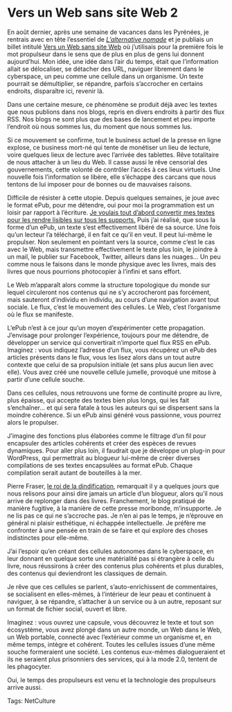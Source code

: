 # Vers un Web sans site Web 2

En août dernier, après une semaine de vacances dans les Pyrénées, je rentrais avec en tête l’essentiel de [*L’alternative nomade*](http://blog.tcrouzet.com/alternative-nomade/) et je publiais un billet intitulé [Vers un Web sans site Web](http://blog.tcrouzet.com/2009/08/17/vers-un-web-sans-site-web/) où j’utilisais pour la première fois le mot propulseur dans le sens que de plus en plus de gens lui donnent aujourd’hui. Mon idée, une idée dans l’air du temps, était que l’information allait se délocaliser, se détacher des URL, naviguer librement dans le cyberspace, un peu comme une cellule dans un organisme. Un texte pourrait se démultiplier, se répandre, parfois s’accrocher en certains endroits, disparaître ici, revenir là.

Dans une certaine mesure, ce phénomène se produit déjà avec les textes que nous publions dans nos blogs, repris en divers endroits à partir des flux RSS. Nos blogs ne sont plus que des bases de lancement et peu importe l’endroit où nous sommes lus, du moment que nous sommes lus.

Si ce mouvement se confirme, tout le business actuel de la presse en ligne explose, ce business mort-né qui tente de monétiser un lieu de lecture, voire quelques lieux de lecture avec l’arrivée des tablettes. Rêve totalitaire de nous attacher à un lieu du Web. Il casse aussi le rêve censorial des gouvernements, cette volonté de contrôler l’accès à ces lieux virtuels. Une nouvelle fois l’information se libère, elle s’échappe des carcans que nous tentons de lui imposer pour de bonnes ou de mauvaises raisons.

Difficile de résister à cette utopie. Depuis quelques semaines, je joue avec le format ePub, pour me détendre, oui pour moi la programmation est un loisir par rapport à l’écriture. [Je voulais tout d’abord convertir mes textes pour les rendre lisibles sur tous les supports.](http://txt/tcrouzet.com) Puis j’ai réalisé, que sous la forme d’un ePub, un texte s’est effectivement libéré de sa source. Une fois qu’un lecteur l’a téléchargé, il en fait ce qu’il en veut. Il peut lui-même le propulser. Non seulement en pointant vers la source, comme c’est le cas avec le Web, mais transmettre effectivement le texte plus loin, le joindre à un mail, le publier sur Facebook, Twitter, ailleurs dans les nuages… Un peu comme nous le faisons dans le monde physique avec les livres, mais des livres que nous pourrions photocopier à l’infini et sans effort.

Le Web m’apparaît alors comme la structure topologique du monde sur lequel circuleront nos contenus qui ne s’y accrocheront pas forcément, mais sauteront d’individu en individu, au cours d’une navigation avant tout sociale. Le flux, c’est le mouvement des cellules. Le Web, c’est l’organisme où le flux se manifeste.

L’ePub n’est à ce jour qu’un moyen d’expérimenter cette propagation. J’envisage pour prolonger l’expérience, toujours pour me détendre, de développer un service qui convertirait n’importe quel flux RSS en ePub. Imaginez : vous indiquez l’adresse d’un flux, vous récupérez un ePub des articles présents dans le flux, vous les lisez alors dans un tout autre contexte que celui de sa propulsion initiale (et sans plus aucun lien avec elle). Vous avez créé une nouvelle cellule jumelle, provoqué une mitose à partir d’une cellule souche.

Dans ces cellules, nous retrouvons une forme de continuité propre au livre, plus épaisse, qui accepte des textes bien plus longs, qui les fait s’enchaîner… et qui sera fatale à tous les auteurs qui se dispersent sans la moindre cohérence. Si un ePub ainsi généré vous passionne, vous pourrez alors le propulser.

J’imagine des fonctions plus élaborées comme le filtrage d’un fil pour encapsuler des articles cohérents et créer des espèces de revues dynamiques. Pour aller plus loin, il faudrait que je développe un plug-in pour WordPress, qui permettrait au blogueur lui-même de créer diverses compilations de ses textes encapsulées au format ePub. Chaque compilation serait autant de bouteilles à la mer.

Pierre Fraser, [le roi de la dindification](http://dindification.com/), remarquait il y a quelques jours que nous relisons pour ainsi dire jamais un article d’un blogueur, alors qu’il nous arrive de replonger dans des livres. Franchement, le blog pratiqué de manière fugitive, à la manière de cette presse moribonde, m’insupporte. Je ne lis pas ce qui ne s’accroche pas. Je n’en ai pas le temps, je n’éprouve en général ni plaisir esthétique, ni échappée intellectuelle. Je préfère me confronter à une pensée en train de se faire et qui explore des choses indistinctes pour elle-même.

J’ai l’espoir qu’en créant des cellules autonomes dans le cyberspace, en leur donnant en quelque sorte une matérialité pas si étrangère à celle du livre, nous réussirons à créer des contenus plus cohérents et plus durables, des contenus qui deviendront les classiques de demain.

Je rêve que ces cellules se parlent, s’auto-enrichissent de commentaires, se socialisent en elles-mêmes, à l’intérieur de leur peau et continuent à naviguer, à se répandre, s’attacher à un service ou à un autre, reposant sur un format de fichier social, ouvert et libre.

Imaginez : vous ouvrez une capsule, vous découvrez le texte et tout son écosystème, vous avez plongé dans un autre monde, un Web dans le Web, un Web portable, connecté avec l’extérieur comme un organisme et, en même temps, intègre et cohérent. Toutes les cellules issues d’une même souche formeraient une société. Les contenus eux-mêmes dialogueraient et ils ne seraient plus prisonniers des services, qui à la mode 2.0, tentent de les phagocyter.

Oui, le temps des propulseurs est venu et la technologie des propulseurs arrive aussi.

Tags: NetCulture